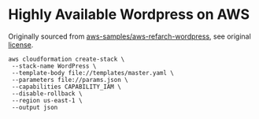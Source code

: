 # Highly Available Wordpress on AWS

Originally sourced from [aws-samples/aws-refarch-wordpress](https://github.com/aws-samples/aws-refarch-wordpress), see original [license](LICENSE.txt).

```shell
aws cloudformation create-stack \
 --stack-name WordPress \
 --template-body file://templates/master.yaml \
 --parameters file://params.json \
 --capabilities CAPABILITY_IAM \
 --disable-rollback \
 --region us-east-1 \
 --output json
 ```
 